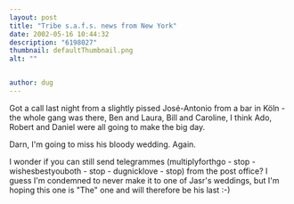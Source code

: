 ```yaml
---
layout: post
title: "Tribe s.a.f.s. news from New York"
date: 2002-05-16 10:44:32
description: "6198027"
thumbnail: defaultThumbnail.png
alt: ""


author: dug
---
```


<p>Got a call last night from a slightly pissed Jos&eacute;-Antonio from a bar in K&ouml;ln - the whole gang was there, Ben and Laura, Bill and Caroline, I think Ado, Robert and Daniel were all going to make the big day.</p>

<p>Darn, I'm going to miss his bloody wedding. Again.</p>

<p>I wonder if you can still send telegrammes (multiplyforthgo - stop - wishesbestyouboth - stop - dugnicklove - stop) from the post office? I guess I'm condemned to never make it to one of Jasr's weddings, but I'm hoping this one is "The" one and will therefore be his last :-)</p>
